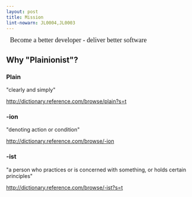 ```yaml
---
layout: post
title: Mission
lint-nowarn: JL0004,JL0003
---
```


<p style="margin:10px;font-size:large;font-family:Georgia, serif">
    Become a better developer - deliver better software
</p>

## Why "Plainionist"?

### Plain

"clearly and simply"

<http://dictionary.reference.com/browse/plain?s=t>

### -ion

"denoting action or condition"

<http://dictionary.reference.com/browse/-ion>

### -ist

"a person who practices or is concerned with something, or holds certain principles"

<http://dictionary.reference.com/browse/-ist?s=t>

